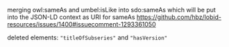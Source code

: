 merging owl:sameAs and umbel:isLike into sdo:sameAs which will be put into the JSON-LD context as URI for sameAs
https://github.com/hbz/lobid-resources/issues/1400#issuecomment-1293361050

deleted elements: `"titleOfSubseries"` and `"hasVersion"`


